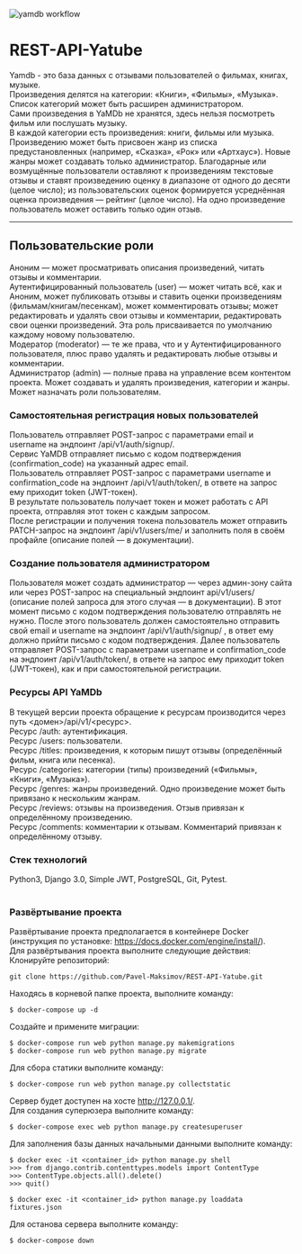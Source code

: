 ![yamdb workflow](https://github.com/Pavel-Maksimov/yamdb_final/actions/workflows/yamdb_workflow.yml/badge.svg)
# REST-API-Yatube
Yamdb - это  база данных с отзывами пользователей о фильмах, книгах, музыке.<br>
Произведения делятся на категории: «Книги», «Фильмы», «Музыка». Список категорий может быть расширен администратором.<br>
Сами произведения в YaMDb не хранятся, здесь нельзя посмотреть фильм или послушать музыку.<br>
В каждой категории есть произведения: книги, фильмы или музыка.<br>
Произведению может быть присвоен жанр из списка предустановленных (например, «Сказка», «Рок» или «Артхаус»). Новые жанры может создавать только администратор.
Благодарные или возмущённые пользователи оставляют к произведениям текстовые отзывы и ставят произведению оценку в диапазоне от одного до десяти (целое число); из пользовательских оценок формируется усреднённая оценка произведения — рейтинг (целое число). На одно произведение пользователь может оставить только один отзыв.
________
## Пользовательские роли <br>
Аноним — может просматривать описания произведений, читать отзывы и комментарии. <br>
Аутентифицированный пользователь (user) — может читать всё, как и Аноним, может публиковать отзывы и ставить оценки произведениям (фильмам/книгам/песенкам), может комментировать отзывы; может редактировать и удалять свои отзывы и комментарии, редактировать свои оценки произведений. Эта роль присваивается по умолчанию каждому новому пользователю.<br>
Модератор (moderator) — те же права, что и у Аутентифицированного пользователя, плюс право удалять и редактировать любые отзывы и комментарии.<br>
Администратор (admin) — полные права на управление всем контентом проекта. Может создавать и удалять произведения, категории и жанры. Может назначать роли пользователям.<br>
### Самостоятельная регистрация новых пользователей<br>
Пользователь отправляет POST-запрос с параметрами email и username на эндпоинт /api/v1/auth/signup/.<br>
Сервис YaMDB отправляет письмо с кодом подтверждения (confirmation_code) на указанный адрес email.<br>
Пользователь отправляет POST-запрос с параметрами username и confirmation_code на эндпоинт /api/v1/auth/token/, в ответе на запрос ему приходит token (JWT-токен).<br>
В результате пользователь получает токен и может работать с API проекта, отправляя этот токен с каждым запросом.<br>
После регистрации и получения токена пользователь может отправить PATCH-запрос на эндпоинт /api/v1/users/me/ и заполнить поля в своём профайле (описание полей — в документации).<br>
### Создание пользователя администратором<br>
Пользователя может создать администратор — через админ-зону сайта или через POST-запрос на специальный эндпоинт api/v1/users/ (описание полей запроса для этого случая — в документации). В этот момент письмо с кодом подтверждения пользователю отправлять не нужно.
После этого пользователь должен самостоятельно отправить свой email и username на эндпоинт /api/v1/auth/signup/ , в ответ ему должно прийти письмо с кодом подтверждения.
Далее пользователь отправляет POST-запрос с параметрами username и confirmation_code на эндпоинт /api/v1/auth/token/, в ответе на запрос ему приходит token (JWT-токен), как и при самостоятельной регистрации.<br>
### Ресурсы API YaMDb<br>
В текущей версии проекта обращение к ресурсам производится через путь <домен>/api/v1/<ресурс>. <br>
Ресурс /auth: аутентификация.<br>
Ресурс /users: пользователи.<br>
Ресурс /titles: произведения, к которым пишут отзывы (определённый фильм, книга или песенка).<br>
Ресурс /categories: категории (типы) произведений («Фильмы», «Книги», «Музыка»).<br>
Ресурс /genres: жанры произведений. Одно произведение может быть привязано к нескольким жанрам.<br>
Ресурс /reviews: отзывы на произведения. Отзыв привязан к определённому произведению.<br>
Ресурс /comments: комментарии к отзывам. Комментарий привязан к определённому отзыву.<br>
### Стек технологий<br> 
Python3, Django 3.0, Simple JWT, PostgreSQL, Git, Pytest.
<br><br>

### Развёртывание проекта <br>
Развёртывание проекта предполагается в контейнере Docker 
(инструкция по установке: https://docs.docker.com/engine/install/). <br>
Для развёртывания проекта выполните следующие действия:<br>
Клонируйте репозиторий:
```
git clone https://github.com/Pavel-Maksimov/REST-API-Yatube.git
```
Находясь в корневой папке проекта, выполните команду:
```
$ docker-compose up -d
```

Создайте и примените миграции:
```
$ docker-compose run web python manage.py makemigrations
$ docker-compose run web python manage.py migrate
```
Для сбора статики выполните команду:
```
$ docker-compose run web python manage.py collectstatic
```
Сервер будет доступен на хосте http://127.0.0.1/. <br>
Для создания суперюзера выполните команду:
```
$ docker-compose exec web python manage.py createsuperuser
```
Для заполнения базы данных начальными данными выполните команду:
```
$ docker exec -it <container_id> python manage.py shell
>>> from django.contrib.contenttypes.models import ContentType
>>> ContentType.objects.all().delete()
>>> quit()

$ docker exec -it <container_id> python manage.py loaddata fixtures.json
```

Для останова сервера выполните команду:
```
$ docker-compose down
```
